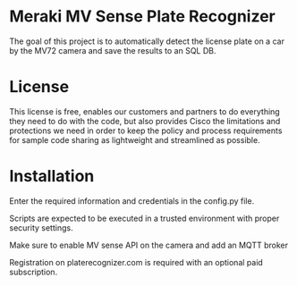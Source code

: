 # Meraki MV Sense Plate Recognizer
The goal of this project is to automatically detect the license plate on a car by the MV72 camera and save the results to an SQL DB.

# License
This license is free, enables our customers and partners to do everything they need to do with the code, but also provides Cisco the limitations and protections we need in order to keep the policy and process requirements for sample code sharing as lightweight and streamlined as possible.

# Installation
Enter the required information and credentials in the config.py file.

Scripts are expected to be executed in a trusted environment with proper security settings. 

Make sure to enable MV sense API on the camera and add an MQTT broker

Registration on platerecognizer.com is required with an optional paid subscription. 


